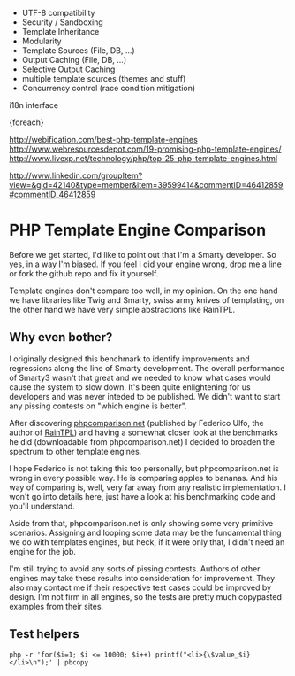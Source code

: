 
* UTF-8 compatibility
* Security / Sandboxing
* Template Inheritance
* Modularity
* Template Sources (File, DB, ...)
* Output Caching (File, DB, ...) 
* Selective Output Caching
* multiple template sources (themes and stuff)
* Concurrency control (race condition mitigation)

i18n interface

{foreach}




http://webification.com/best-php-template-engines
http://www.webresourcesdepot.com/19-promising-php-template-engines/
http://www.livexp.net/technology/php/top-25-php-template-engines.html

http://www.linkedin.com/groupItem?view=&gid=42140&type=member&item=39599414&commentID=46412859#commentID_46412859


# PHP Template Engine Comparison #

Before we get started, I'd like to point out that I'm a Smarty developer. So yes, in a way I'm biased. If you feel I did your engine wrong, drop me a line or fork the github repo and fix it yourself.


Template engines don't compare too well, in my opinion. On the one hand we have libraries like Twig and Smarty, swiss army knives of templating, on the other hand we have very simple abstractions like RainTPL. 


## Why even bother? ##

I originally designed this benchmark to identify improvements and regressions along the line of Smarty development. The overall performance of Smarty3 wasn't that great and we needed to know what cases would cause the system to slow down. It's been quite enlightening for us developers and was never inteded to be published. We didn't want to start any pissing contests on "which engine is better".

After discovering [phpcomparison.net](http://phpcomparison.net) (published by Federico Ulfo, the author of [RainTPL](http://raintpl.com)) and having a somewhat closer look at the benchmarks he did (downloadable from phpcomparison.net) I decided to broaden the spectrum to other template engines. 

I hope Federico is not taking this too personally, but phpcomparison.net is wrong in every possible way. He is comparing apples to bananas. And his way of comparing is, well, very far away from any realistic implementation. I won't go into details here, just have a look at his benchmarking code and you'll understand. 

Aside from that, phpcomparison.net is only showing some very primitive scenarios. Assigning and looping some data may be the fundamental thing we do with templates engines, but heck, if it were only that, I didn't need an engine for the job.

I'm still trying to avoid any sorts of pissing contests. Authors of other engines may take these results into consideration for improvement. They also may contact me if their respective test cases could be improved by design. I'm not firm in all engines, so the tests are pretty much copypasted examples from their sites.


## Test helpers ##

```
php -r 'for($i=1; $i <= 10000; $i++) printf("<li>{\$value_$i}</li>\n");' | pbcopy
```